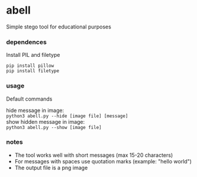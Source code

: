 # abell
Simple stego tool for educational purposes

### dependences
Install PIL and filetype

`pip install pillow`<br>
`pip install filetype`

### usage
Default commands

hide message in image:<br>
`python3 abell.py --hide [image file] [message]`<br>
show hidden message in image:<br>
`python3 abell.py --show [image file]`

### notes
- The tool works well with short messages (max 15-20 characters)<br>
- For messages with spaces use quotation marks (example: "hello world")<br>
- The output file is a png image<br>
